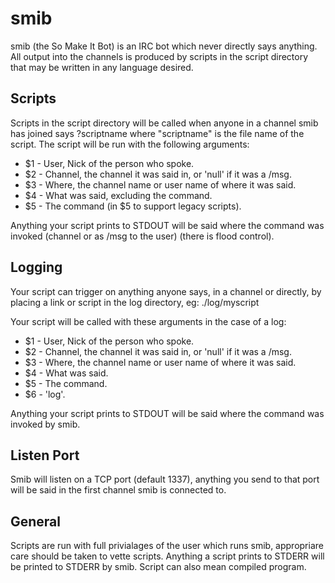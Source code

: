 smib
====
smib (the So Make It Bot) is an IRC bot which never directly says anything. All output into the channels is produced by scripts in the script directory that may be written in any language desired.

Scripts
-------
Scripts in the script directory will be called when anyone in a channel smib has joined says ?scriptname where "scriptname" is the file name of the script. The script will be run with the following arguments:
 * $1 - User, Nick of the person who spoke.
 * $2 - Channel, the channel it was said in, or 'null' if it was a /msg.
 * $3 - Where, the channel name or user name of where it was said.
 * $4 - What was said, excluding the command.
 * $5 - The command (in $5 to support legacy scripts).

Anything your script prints to STDOUT will be said where the command was invoked (channel or as /msg to the user) (there is flood control).

Logging
-------
Your script can trigger on anything anyone says, in a channel or directly, by placing a link or script in the log directory, eg: ./log/myscript

Your script will be called with these arguments in the case of a log:
 * $1 - User, Nick of the person who spoke.
 * $2 - Channel, the channel it was said in, or 'null' if it was a /msg.
 * $3 - Where, the channel name or user name of where it was said.
 * $4 - What was said.
 * $5 - The command.
 * $6 - 'log'.

Anything your script prints to STDOUT will be said where the command was invoked by smib.

Listen Port
-----------
Smib will listen on a TCP port (default 1337), anything you send to that port will be said in the first channel smib is connected to.

General
-------
Scripts are run with full privialages of the user which runs smib, appropriare care should be taken to vette scripts.
Anything a script prints to STDERR will be printed to STDERR by smib.
Script can also mean compiled program.

